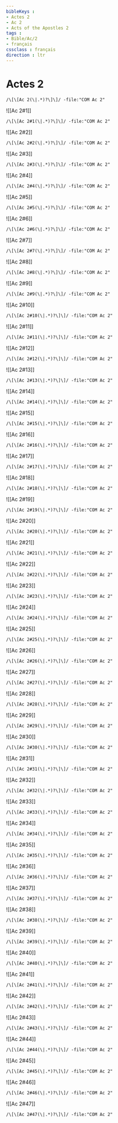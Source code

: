 ```yaml
---
bibleKeys : 
- Actes 2
- Ac 2
- Acts of the Apostles 2
tags : 
- Bible/Ac/2
- français
cssclass : français
direction : ltr
---
```


# Actes 2

```query
/\[\[Ac 2(\|.*)?\]\]/ -file:"COM Ac 2"
```



![[Ac 2#1]]

```query
/\[\[Ac 2#1(\|.*)?\]\]/ -file:"COM Ac 2"
```

![[Ac 2#2]]

```query
/\[\[Ac 2#2(\|.*)?\]\]/ -file:"COM Ac 2"
```

![[Ac 2#3]]

```query
/\[\[Ac 2#3(\|.*)?\]\]/ -file:"COM Ac 2"
```

![[Ac 2#4]]

```query
/\[\[Ac 2#4(\|.*)?\]\]/ -file:"COM Ac 2"
```

![[Ac 2#5]]

```query
/\[\[Ac 2#5(\|.*)?\]\]/ -file:"COM Ac 2"
```

![[Ac 2#6]]

```query
/\[\[Ac 2#6(\|.*)?\]\]/ -file:"COM Ac 2"
```

![[Ac 2#7]]

```query
/\[\[Ac 2#7(\|.*)?\]\]/ -file:"COM Ac 2"
```

![[Ac 2#8]]

```query
/\[\[Ac 2#8(\|.*)?\]\]/ -file:"COM Ac 2"
```

![[Ac 2#9]]

```query
/\[\[Ac 2#9(\|.*)?\]\]/ -file:"COM Ac 2"
```

![[Ac 2#10]]

```query
/\[\[Ac 2#10(\|.*)?\]\]/ -file:"COM Ac 2"
```

![[Ac 2#11]]

```query
/\[\[Ac 2#11(\|.*)?\]\]/ -file:"COM Ac 2"
```

![[Ac 2#12]]

```query
/\[\[Ac 2#12(\|.*)?\]\]/ -file:"COM Ac 2"
```

![[Ac 2#13]]

```query
/\[\[Ac 2#13(\|.*)?\]\]/ -file:"COM Ac 2"
```

![[Ac 2#14]]

```query
/\[\[Ac 2#14(\|.*)?\]\]/ -file:"COM Ac 2"
```

![[Ac 2#15]]

```query
/\[\[Ac 2#15(\|.*)?\]\]/ -file:"COM Ac 2"
```

![[Ac 2#16]]

```query
/\[\[Ac 2#16(\|.*)?\]\]/ -file:"COM Ac 2"
```

![[Ac 2#17]]

```query
/\[\[Ac 2#17(\|.*)?\]\]/ -file:"COM Ac 2"
```

![[Ac 2#18]]

```query
/\[\[Ac 2#18(\|.*)?\]\]/ -file:"COM Ac 2"
```

![[Ac 2#19]]

```query
/\[\[Ac 2#19(\|.*)?\]\]/ -file:"COM Ac 2"
```

![[Ac 2#20]]

```query
/\[\[Ac 2#20(\|.*)?\]\]/ -file:"COM Ac 2"
```

![[Ac 2#21]]

```query
/\[\[Ac 2#21(\|.*)?\]\]/ -file:"COM Ac 2"
```

![[Ac 2#22]]

```query
/\[\[Ac 2#22(\|.*)?\]\]/ -file:"COM Ac 2"
```

![[Ac 2#23]]

```query
/\[\[Ac 2#23(\|.*)?\]\]/ -file:"COM Ac 2"
```

![[Ac 2#24]]

```query
/\[\[Ac 2#24(\|.*)?\]\]/ -file:"COM Ac 2"
```

![[Ac 2#25]]

```query
/\[\[Ac 2#25(\|.*)?\]\]/ -file:"COM Ac 2"
```

![[Ac 2#26]]

```query
/\[\[Ac 2#26(\|.*)?\]\]/ -file:"COM Ac 2"
```

![[Ac 2#27]]

```query
/\[\[Ac 2#27(\|.*)?\]\]/ -file:"COM Ac 2"
```

![[Ac 2#28]]

```query
/\[\[Ac 2#28(\|.*)?\]\]/ -file:"COM Ac 2"
```

![[Ac 2#29]]

```query
/\[\[Ac 2#29(\|.*)?\]\]/ -file:"COM Ac 2"
```

![[Ac 2#30]]

```query
/\[\[Ac 2#30(\|.*)?\]\]/ -file:"COM Ac 2"
```

![[Ac 2#31]]

```query
/\[\[Ac 2#31(\|.*)?\]\]/ -file:"COM Ac 2"
```

![[Ac 2#32]]

```query
/\[\[Ac 2#32(\|.*)?\]\]/ -file:"COM Ac 2"
```

![[Ac 2#33]]

```query
/\[\[Ac 2#33(\|.*)?\]\]/ -file:"COM Ac 2"
```

![[Ac 2#34]]

```query
/\[\[Ac 2#34(\|.*)?\]\]/ -file:"COM Ac 2"
```

![[Ac 2#35]]

```query
/\[\[Ac 2#35(\|.*)?\]\]/ -file:"COM Ac 2"
```

![[Ac 2#36]]

```query
/\[\[Ac 2#36(\|.*)?\]\]/ -file:"COM Ac 2"
```

![[Ac 2#37]]

```query
/\[\[Ac 2#37(\|.*)?\]\]/ -file:"COM Ac 2"
```

![[Ac 2#38]]

```query
/\[\[Ac 2#38(\|.*)?\]\]/ -file:"COM Ac 2"
```

![[Ac 2#39]]

```query
/\[\[Ac 2#39(\|.*)?\]\]/ -file:"COM Ac 2"
```

![[Ac 2#40]]

```query
/\[\[Ac 2#40(\|.*)?\]\]/ -file:"COM Ac 2"
```

![[Ac 2#41]]

```query
/\[\[Ac 2#41(\|.*)?\]\]/ -file:"COM Ac 2"
```

![[Ac 2#42]]

```query
/\[\[Ac 2#42(\|.*)?\]\]/ -file:"COM Ac 2"
```

![[Ac 2#43]]

```query
/\[\[Ac 2#43(\|.*)?\]\]/ -file:"COM Ac 2"
```

![[Ac 2#44]]

```query
/\[\[Ac 2#44(\|.*)?\]\]/ -file:"COM Ac 2"
```

![[Ac 2#45]]

```query
/\[\[Ac 2#45(\|.*)?\]\]/ -file:"COM Ac 2"
```

![[Ac 2#46]]

```query
/\[\[Ac 2#46(\|.*)?\]\]/ -file:"COM Ac 2"
```

![[Ac 2#47]]

```query
/\[\[Ac 2#47(\|.*)?\]\]/ -file:"COM Ac 2"
```

